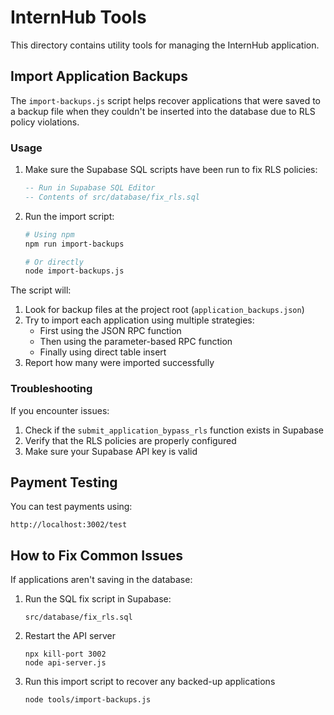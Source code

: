 # InternHub Tools

This directory contains utility tools for managing the InternHub application.

## Import Application Backups

The `import-backups.js` script helps recover applications that were saved to a backup file when they couldn't be inserted into the database due to RLS policy violations.

### Usage

1. Make sure the Supabase SQL scripts have been run to fix RLS policies:
   ```sql
   -- Run in Supabase SQL Editor
   -- Contents of src/database/fix_rls.sql
   ```

2. Run the import script:
   ```bash
   # Using npm
   npm run import-backups
   
   # Or directly
   node import-backups.js
   ```

The script will:
1. Look for backup files at the project root (`application_backups.json`)
2. Try to import each application using multiple strategies:
   - First using the JSON RPC function
   - Then using the parameter-based RPC function
   - Finally using direct table insert
3. Report how many were imported successfully

### Troubleshooting

If you encounter issues:

1. Check if the `submit_application_bypass_rls` function exists in Supabase
2. Verify that the RLS policies are properly configured
3. Make sure your Supabase API key is valid

## Payment Testing

You can test payments using:
```
http://localhost:3002/test
```

## How to Fix Common Issues

If applications aren't saving in the database:

1. Run the SQL fix script in Supabase:
   ```
   src/database/fix_rls.sql
   ```

2. Restart the API server
   ```
   npx kill-port 3002
   node api-server.js
   ```

3. Run this import script to recover any backed-up applications
   ```
   node tools/import-backups.js
   ``` 